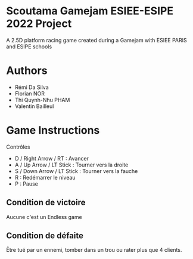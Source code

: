  # Scoutama Gamejam ESIEE-ESIPE 2022 Project
 
 A 2.5D platform racing game created during a Gamejam with ESIEE PARIS and ESIPE schools
 
 # Authors
 - Rémi Da Silva
 - Florian NOR
 - Thi Quynh-Nhu PHAM
 - Valentin Bailleul
  
# Game Instructions

Contrôles

- D / Right Arrow / RT : Avancer
- A / Up Arrow / LT Stick : Tourner vers la droite
- S / Down Arrow / LT Stick : Tourner vers la fauche
- R  : Redémarrer le niveau
- P : Pause

## Condition de victoire
Aucune c'est un Endless game

## Condition de défaite 
Être tué par un ennemi, tomber dans un trou ou rater plus que 4 clients.
